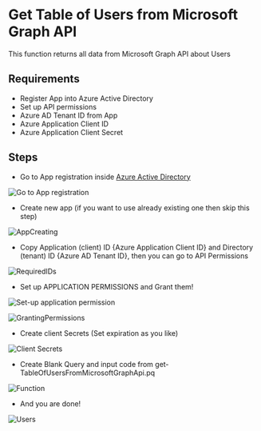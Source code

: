 # Get Table of Users from Microsoft Graph API
This function returns all data from Microsoft Graph API about Users

## Requirements
- Register App into Azure Active Directory
- Set up API permissions
- Azure AD Tenant ID from App
- Azure Application Client ID
- Azure Application Client Secret

## Steps
- Go to App registration inside [Azure Active Directory](https://portal.azure.com/#blade/Microsoft_AAD_IAM/ActiveDirectoryMenuBlade/Overview)

![Go to App registration](https://github.com/tirnovar/m-custom-functions/blob/master/src/img/GetUserDataFromGraphAPI-1.png)

- Create new app (if you want to use already existing one then skip this step)

![AppCreating](https://github.com/tirnovar/m-custom-functions/blob/master/src/img/GetUserDataFromGraphAPI-2.png)

- Copy Application (client) ID {Azure Application Client ID} and Directory (tenant) ID {Azure AD Tenant ID}, then you can go to API Permissions

![RequiredIDs](https://github.com/tirnovar/m-custom-functions/blob/master/src/img/GetUserDataFromGraphAPI-3.png)

- Set up APPLICATION PERMISSIONS and Grant them!

![Set-up application permission](https://github.com/tirnovar/m-custom-functions/blob/master/src/img/GetUserDataFromGraphAPI-4.png)

![GrantingPermissions](https://github.com/tirnovar/m-custom-functions/blob/master/src/img/GetUserDataFromGraphAPI-5.png)

- Create client Secrets (Set expiration as you like)

![Client Secrets](https://github.com/tirnovar/m-custom-functions/blob/master/src/img/GetUserDataFromGraphAPI-6.png)

- Create Blank Query and input code from get-TableOfUsersFromMicrosoftGraphApi.pq

![Function](https://github.com/tirnovar/m-custom-functions/blob/master/src/img/GetUserDataFromGraphAPI-7.png)

- And you are done!

![Users](https://github.com/tirnovar/m-custom-functions/blob/master/src/img/GetUserDataFromGraphAPI-8.png)
